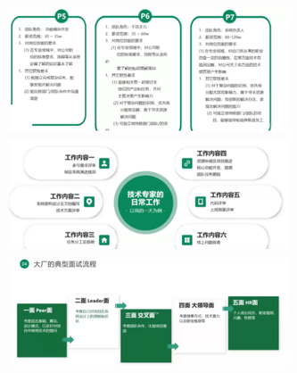 ![image-20220305202656757](images/image-20220305202656757.png)



![image-20220216111044395](images/image-20220216111044395.png)

![image-20220216111113443](images/image-20220216111113443.png)

 
